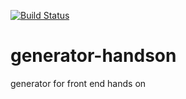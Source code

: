 [![Build Status](https://travis-ci.org/rockiey/generator-handson.svg?branch=master)](https://travis-ci.org/rockiey/generator-handson)

# generator-handson

generator for front end hands on
